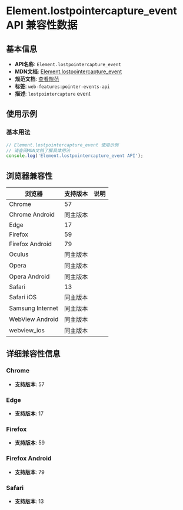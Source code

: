 # Element.lostpointercapture_event API 兼容性数据

## 基本信息

- **API名称**: `Element.lostpointercapture_event`
- **MDN文档**: [Element.lostpointercapture_event](https://developer.mozilla.org/docs/Web/API/Element/lostpointercapture_event)
- **规范文档**: [查看规范](https://w3c.github.io/pointerevents/#the-lostpointercapture-event,https://w3c.github.io/pointerevents/#dom-globaleventhandlers-onlostpointercapture)
- **标签**: `web-features:pointer-events-api`
- **描述**: `lostpointercapture` event

## 使用示例

### 基本用法

```javascript
// Element.lostpointercapture_event 使用示例
// 请查阅MDN文档了解具体用法
console.log('Element.lostpointercapture_event API');
```

## 浏览器兼容性

| 浏览器 | 支持版本 | 说明 |
|--------|----------|------|
| Chrome | 57 |  |
| Chrome Android | 同主版本 |  |
| Edge | 17 |  |
| Firefox | 59 |  |
| Firefox Android | 79 |  |
| Oculus | 同主版本 |  |
| Opera | 同主版本 |  |
| Opera Android | 同主版本 |  |
| Safari | 13 |  |
| Safari iOS | 同主版本 |  |
| Samsung Internet | 同主版本 |  |
| WebView Android | 同主版本 |  |
| webview_ios | 同主版本 |  |

## 详细兼容性信息

### Chrome

- **支持版本**: 57

### Edge

- **支持版本**: 17

### Firefox

- **支持版本**: 59

### Firefox Android

- **支持版本**: 79

### Safari

- **支持版本**: 13

